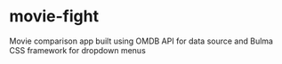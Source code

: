 # movie-fight

Movie comparison app built using OMDB API for data source and Bulma CSS framework for dropdown menus
